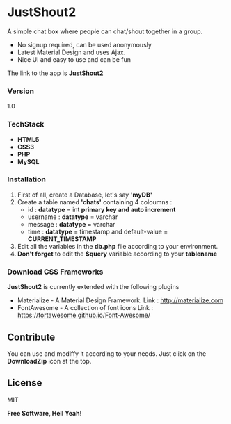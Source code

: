 # JustShout2

A simple chat box where people can chat/shout together in a group.

  - No signup required, can be used anonymously
  - Latest Material Design and uses Ajax. 
  - Nice UI and easy to use and can be fun

The link to the app is **[JustShout2](http://ashokdey.in/projects/jushshout2)**

### Version
1.0

### TechStack

* **HTML5**
* **CSS3**
* **PHP**
* **MySQL**


### Installation

1. First of all, create a Database, let's say __'myDB'__
2. Create a table named __'chats'__ containing 4 coloumns :
    * id : __datatype__ = int __primary key and auto increment__
    * username : __datatype__ = varchar 
    * message : __datatype__ = varchar
    * time : __datatype__ = timestamp and default-value = __CURRENT_TIMESTAMP__
3. Edit all the variables in the __db.php__ file according to your environment.
4. __Don't forget__ to edit the __$query__ variable according to your __tablename__

### Download CSS Frameworks

__JustShout2__ is currently extended with the following plugins

* Materialize - A Material Design Framework. Link : http://materialize.com
* FontAwesome - A collection of font icons Link : https://fortawesome.github.io/Font-Awesome/

## Contribute

You can use and modiffy it according to your needs. Just click on the __DownloadZip__ icon at the top.

License
----

MIT

**Free Software, Hell Yeah!**
